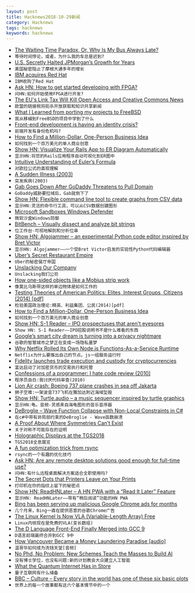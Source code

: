 ```yaml
---
layout: post
title: Hacknews2018-10-29新闻
category: Hacknews
tags: hacknews
keywords: hacknews
---
```




- [The Waiting Time Paradox, Or, Why Is My Bus Always Late?](http://jakevdp.github.io/blog/2018/09/13/waiting-time-paradox/)
- `等待时间悖论，或者，为什么我的车总是迟到?`
- [U.S. Secretly Halted JPMorgan’s Growth for Years](https://www.bloomberg.com/news/articles/2018-10-26/jpmorgan-s-secret-punishment-u-s-halted-its-growth-for-years?srnd=premium)
- `美国秘密阻止了摩根大通多年的增长`
- [IBM acquires Red Hat](https://www.redhat.com/en/blog/red-hat-ibm-creating-leading-hybrid-cloud-provider)
- `IBM收购了Red Hat`
- [Ask HN: How to get started developing with FPGA?](item?id=18323236)
- `问HN:如何开始使用FPGA进行开发?`
- [The EU&#39;s Link Tax Will Kill Open Access and Creative Commons News](https://www.eff.org/deeplinks/2018/10/eus-link-tax-will-kill-open-access-and-creative-commons-news)
- `欧盟的链接税将扼杀开放获取和知识共享新闻`
- [What I Learned from porting my projects to FreeBSD](https://github.com/shlomif/what-i-learned-from-porting-to-freebsd)
- `我从移植到FreeBSD的项目中学到了什么`
- [Front-end development is having an identity crisis?](https://dev.to/assaultoustudios/is-front-end-development-having-an-identitycrisis-2224)
- `前端开发有身份危机吗?`
- [How to Find a Million-Dollar, One-Person Business Idea](https://www.forbes.com/sites/elainepofeldt/2017/05/27/how-to-find-your-million-dollar-business-idea-by-tapping-new-census-data)
- `如何找到一个百万美元的单人商业创意`
- [Show HN: Visualize Your Rails App to ER Diagram Automatically](https://www.holistics.io/blog/visualize-rails-database-to-erd-diagram/)
- `显示HN:将您的Rails应用程序自动可视化到ER图中`
- [Intuitive Understanding of Euler’s Formula](https://betterexplained.com/articles/intuitive-understanding-of-eulers-formula/)
- `对欧拉公式的直观理解`
- [A Sudden Illness (2003)](https://www.newyorker.com/magazine/2003/07/07/a-sudden-illness)
- `突发疾病(2003)`
- [Gab Goes Down After GoDaddy Threatens to Pull Domain](https://www.theverge.com/2018/10/28/18036520/gab-down-godaddy-domain-blocked)
- `GoDaddy威胁要拉域后，Gab就倒下了`
- [Show HN: Flexible command line tool to create graphs from CSV data](https://github.com/mcastorina/graph-cli)
- `显示HN:灵活的命令行工具，可以从CSV数据创建图形`
- [Microsoft Sandboxes Windows Defender](https://www.bleepingcomputer.com/news/microsoft/microsoft-sandboxes-windows-defender/)
- `微软沙盒Windows防御`
- [BitBench – Visually dissect and analyze bit strings](https://github.com/zuckschwerdt/bitbench)
- `位工作台-可视地解剖和分析位串`
- [Show HN: Algojammer – an experimental Python code editor inspired by Bret Victor](https://github.com/ChrisKnott/Algojammer)
- `显示HN: Algojammer——一个受Bret Victor启发的实验性Python代码编辑器`
- [Uber’s Secret Restaurant Empire](https://www.bloomberg.com/news/articles/2018-10-24/uber-s-secret-empire-of-virtual-restaurants)
- `Uber的秘密餐厅帝国`
- [Unslacking Our Company](https://beberlei.de/2018/10/28/unslacking_tideways_company.html)
- `Unslacking我们公司`
- [How one-sided objects like a Mobius strip work](http://www.bbc.com/future/story/20181026-how-one-sided-objects-like-a-mobius-strip-work)
- `像莫比乌斯带这样的单边物体是如何工作的`
- [Testing Theories of American Politics: Elites, Interest Groups, Citizens (2014) [pdf]](https://scholar.princeton.edu/sites/default/files/mgilens/files/gilens_and_page_2014_-testing_theories_of_american_politics.doc.pdf)
- `检验美国政治理论:精英、利益集团、公民(2014)[pdf]`
- [How to Find a Million-Dollar, One-Person Business Idea](https://www.forbes.com/sites/elainepofeldt/2017/05/27/how-to-find-your-million-dollar-business-idea-by-tapping-new-census-data/#637972ea43d9)
- `如何找到一个百万美元的单人商业创意`
- [Show HN: S-1 Reader – IPO prospectuses that aren&#39;t eyesores](http://www.s1reader.com)
- `Show HN: S-1 Reader——IPO招股说明书不是什么难看的东西`
- [Google’s smart city dream is turning into a privacy nightmare](https://www.engadget.com/2018/10/26/sidewalk-labs-ann-cavoukian-smart-city/)
- `谷歌的智慧城市之梦正在变成一场隐私噩梦`
- [Why Netflix Rolled Its Own Node.js Functions-As-a-Service Runtime](https://thenewstack.io/why-netflix-rolled-its-own-node-js-functions-as-a-service-runtime/)
- `Netflix为什么要推出自己的节点。js一组服务运行时`
- [Fidelity launches trade execution and custody for cryptocurrencies](https://www.cnbc.com/2018/10/15/fidelity-launches-trade-execution-and-custody-for-cryptocurrencies.html)
- `富达启动了对加密货币的交易执行和托管`
- [Confessions of a programmer: I hate code review (2010)](https://blog.nelhage.com/2010/06/i-hate-code-review/)
- `程序员自白:我讨厌代码审查(2010)`
- [Lion Air crash: Boeing 737 plane crashes in sea off Jakarta](https://www.bbc.com/news/world-asia-46014463)
- `狮子空难:一架波音737飞机在雅加达附近海域坠毁`
- [Show HN: Turtle.audio – a music sequencer inspired by turtle graphics](http://turtle.audio)
- `显示HN:龟。音频-灵感来自海龟图形的音乐音序器`
- [DeBroglie – Wave Function Collapse with Non-Local Constraints in C#](https://boristhebrave.github.io/DeBroglie/)
- `在c#中带有非局部约束的DeBroglie - Wave函数崩溃`
- [A Proof About Where Symmetries Can’t Exist](https://www.quantamagazine.org/a-proof-about-where-symmetries-cant-exist-20181023/)
- `关于对称不可能存在的证明`
- [Holographic Displays at the TGS2018](https://boilingsteam.com/tgs-2018-amazing-holographic-displays/)
- `TGS2018全息展览`
- [A fun optimization trick from rsync](https://blog.plover.com/prog/switch-case-optimization.html)
- `rsync的一个有趣的优化技巧`
- [Ask HN: Are any remote desktop solutions good enough for full-time use?](item?id=18326030)
- `问HN:有什么远程桌面解决方案适合全职使用吗?`
- [The Secret Dots that Printers Leave on Your Prints](https://en.wikipedia.org/wiki/Machine_Identification_Code)
- `打印机在你的指纹上留下的秘密点`
- [Show HN: ReadHNLater – A HN PWA with a “Read It Later” Feature](https://github.com/brapifra/readhnlater-pwa)
- `显示HN: ReadHNLater——带有“稍后阅读”功能的HN PWA`
- [Bing has been serving up malicious Google Chrome ads for months](https://www.forbes.com/sites/jasonevangelho/2018/10/27/stop-using-microsoft-edge-to-download-chrome-unless-you-want-malware/)
- `几个月来，Bing一直在提供恶意的谷歌Chrome广告`
- [The Linux Kernel Is Now VLA (Variable-Length Array) Free](https://www.phoronix.com/scan.php?page=news_item&amp;px=Linux-Kills-The-VLA)
- `Linux内核现在是免费的VLA(变长数组)`
- [The D Language Front-End Finally Merged into GCC 9](https://www.phoronix.com/scan.php?page=news_item&amp;px=GCC-9-Merges-D-Language)
- `D语言前端最终合并到GCC 9中`
- [How Vancouver Became a Money Laundering Paradise [audio]](http://www.canadalandshow.com/podcast/how-vancouver-became-a-money-laundering-paradise/)
- `温哥华如何成为洗钱天堂[音频]`
- [No Phd, No Problem: New Schemes Teach the Masses to Build AI](https://www.economist.com/business/2018/10/27/new-schemes-teach-the-masses-to-build-ai)
- `没有博士学位，也没有问题:新的计划教会大众建立人工智能`
- [What the Quantum Internet Has in Store](https://www.scientificamerican.com/article/here-rsquo-s-what-the-quantum-internet-has-in-store/)
- `量子互联网有什么储备`
- [BBC – Culture – Every story in the world has one of these six basic plots](http://www.bbc.com/culture/story/20180525-every-story-in-the-world-has-one-of-these-six-basic-plots)
- `世界上的每一个故事都有这六个基本情节中的一个`

